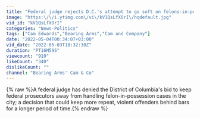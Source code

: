 ```yaml
---
title: "Federal judge rejects D.C.'s attempt to go soft on felons-in-possession"
image: "https:\/\/i.ytimg.com\/vi\/kV1QsLfXOrI\/hqdefault.jpg"
vid_id: "kV1QsLfXOrI"
categories: "News-Politics"
tags: ["Cam Edwards","Bearing Arms","Cam and Company"]
date: "2022-05-04T00:34:07+03:00"
vid_date: "2022-05-03T18:32:30Z"
duration: "PT16M59S"
viewcount: "910"
likeCount: "340"
dislikeCount: ""
channel: "Bearing Arms' Cam & Co"
---
```

{% raw %}A federal judge has denied the District of Columbia's bid to keep federal prosecutors away from handling felon-in-possession cases in the city; a decision that could keep more repeat, violent offenders behind bars for a longer period of time.{% endraw %}
